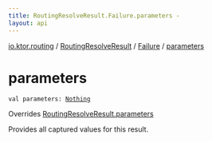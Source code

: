 ```yaml
---
title: RoutingResolveResult.Failure.parameters - 
layout: api
---
```


<div class='api-docs-breadcrumbs'><a href="../../index.html">io.ktor.routing</a> / <a href="../index.html">RoutingResolveResult</a> / <a href="index.html">Failure</a> / <a href="./parameters.html">parameters</a></div>

# parameters

<div class="signature"><code><span class="keyword">val </span><span class="identifier">parameters</span><span class="symbol">: </span><a href="https://kotlinlang.org/api/latest/jvm/stdlib/kotlin/-nothing/index.html"><span class="identifier">Nothing</span></a></code></div>

Overrides <a href="../parameters.html">RoutingResolveResult.parameters</a>

Provides all captured values for this result.

